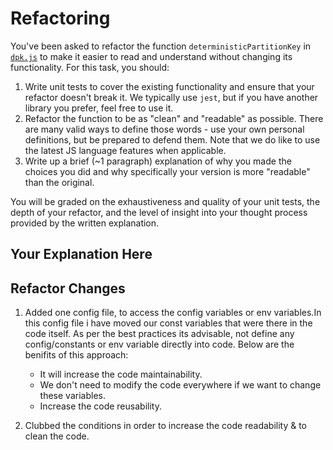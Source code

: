 # Refactoring

You've been asked to refactor the function `deterministicPartitionKey` in [`dpk.js`](dpk.js) to make it easier to read and understand without changing its functionality. For this task, you should:

1. Write unit tests to cover the existing functionality and ensure that your refactor doesn't break it. We typically use `jest`, but if you have another library you prefer, feel free to use it.
2. Refactor the function to be as "clean" and "readable" as possible. There are many valid ways to define those words - use your own personal definitions, but be prepared to defend them. Note that we do like to use the latest JS language features when applicable.
3. Write up a brief (~1 paragraph) explanation of why you made the choices you did and why specifically your version is more "readable" than the original.

You will be graded on the exhaustiveness and quality of your unit tests, the depth of your refactor, and the level of insight into your thought process provided by the written explanation.

## Your Explanation Here

## Refactor Changes 

1. Added one config file, to access the config variables or env variables.In this config file i have moved our const variables that were there in the code itself. As per the best practices its advisable, not define any config/constants or env variable directly into code. Below are the benifits of this approach:
    - It will increase the code maintainability.
    - We don't need to modify the code everywhere if we want to change these variables.
    - Increase the code reusability.

2. Clubbed the conditions in order to increase the code readability & to clean the code.
